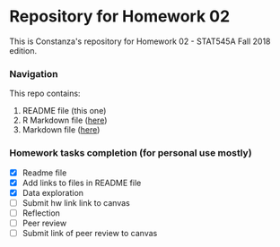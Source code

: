 # Repository for Homework 02

This is Constanza's repository for Homework 02 - STAT545A Fall 2018 edition.

### Navigation

This repo contains:
1. README file (this one)
2. R Markdown file ([here](https://github.com/STAT545-UBC-students/hw02-cbnicolau/blob/master/hw02_gapminder.Rmd))
2. Markdown file ([here](https://github.com/STAT545-UBC-students/hw02-cbnicolau/blob/master/hw02_gapminder.md))

### Homework tasks completion (for personal use mostly)

- [x] Readme file
- [x] Add links to files in README file
- [x] Data exploration
- [ ] Submit hw link link to canvas
- [ ] Reflection
- [ ] Peer review
- [ ] Submit link of peer review to canvas
